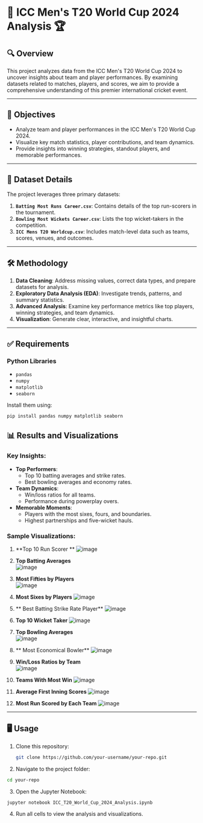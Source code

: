 # 🏏 ICC Men's T20 World Cup 2024 Analysis 🏆

## 🔍 Overview

This project analyzes data from the ICC Men's T20 World Cup 2024 to uncover insights about team and player performances. By examining datasets related to matches, players, and scores, we aim to provide a comprehensive understanding of this premier international cricket event.

---

## 🎯 Objectives

- Analyze team and player performances in the ICC Men's T20 World Cup 2024.
- Visualize key match statistics, player contributions, and team dynamics.
- Provide insights into winning strategies, standout players, and memorable performances.

---

## 📂 Dataset Details

The project leverages three primary datasets:

1. **`Batting Most Runs Career.csv`**: Contains details of the top run-scorers in the tournament.
2. **`Bowling Most Wickets Career.csv`**: Lists the top wicket-takers in the competition.
3. **`ICC Mens T20 Worldcup.csv`**: Includes match-level data such as teams, scores, venues, and outcomes.

---

## 🛠️ Methodology

1. **Data Cleaning**: Address missing values, correct data types, and prepare datasets for analysis.
2. **Exploratory Data Analysis (EDA)**: Investigate trends, patterns, and summary statistics.
3. **Advanced Analysis**: Examine key performance metrics like top players, winning strategies, and team dynamics.
4. **Visualization**: Generate clear, interactive, and insightful charts.

---

## ✅ Requirements

### Python Libraries
- `pandas`
- `numpy`
- `matplotlib`
- `seaborn`

Install them using:
```bash
pip install pandas numpy matplotlib seaborn
```

## 📊 Results and Visualizations

### Key Insights:
- **Top Performers**:
  - Top 10 batting averages and strike rates.
  - Best bowling averages and economy rates.
- **Team Dynamics**:
  - Win/loss ratios for all teams.
  - Performance during powerplay overs.
- **Memorable Moments**:
  - Players with the most sixes, fours, and boundaries.
  - Highest partnerships and five-wicket hauls.

### Sample Visualizations:
1. **Top 10 Run Scorer **
    ![image](https://github.com/user-attachments/assets/4c992ecd-dafb-4405-8bb6-652b075970ba)

2. **Top Batting Averages**  
   ![image](https://github.com/user-attachments/assets/a439f575-59c9-47e3-a4cc-a2133f036c6f)

3. **Most Fifties by Players**  
   ![image](https://github.com/user-attachments/assets/c2105d2e-c933-45f2-83c8-fd4279f50d48)

4. **Most Sixes by Players**
    ![image](https://github.com/user-attachments/assets/7c1137e4-f294-44e5-9fce-f65babb1b788)

5. ** Best Batting Strike Rate Player**
    ![image](https://github.com/user-attachments/assets/0dc39894-d928-44c5-9a05-9500797bc7d4)

6. **Top 10 Wicket Taker**
    ![image](https://github.com/user-attachments/assets/44fd068a-703a-41b1-8191-b186bf374b4c)


7. **Top Bowling Averages**  
   ![image](https://github.com/user-attachments/assets/0876a231-7339-42c8-a87b-e4531a3e4a88)

8. ** Most Economical Bowler**
  ![image](https://github.com/user-attachments/assets/028bc83a-24cf-4111-844f-3e6c0b8ad9ca)

9. **Win/Loss Ratios by Team**  
  ![image](https://github.com/user-attachments/assets/2ef6ede0-4635-4a8a-82a9-d80889e722d0)

10. **Teams With Most Win**
![image](https://github.com/user-attachments/assets/22a827bd-851f-439e-8d70-4d9cf5e297e7)

11. **Average First Inning Scores**
  ![image](https://github.com/user-attachments/assets/a5a227c2-2d82-4225-a226-ca6f76b7e98a)

12. **Most Run Scored by Each Team**
  ![image](https://github.com/user-attachments/assets/3250b96b-67ab-449a-a201-af180e1fef4f)




---

## 🖥️ Usage

1. Clone this repository:
   ```bash
   git clone https://github.com/your-username/your-repo.git
   ```

2. Navigate to the project folder:
  ```bash
  cd your-repo
  ```

3. Open the Jupyter Notebook:
  ```bash
  jupyter notebook ICC_T20_World_Cup_2024_Analysis.ipynb
  ```

4. Run all cells to view the analysis and visualizations.
